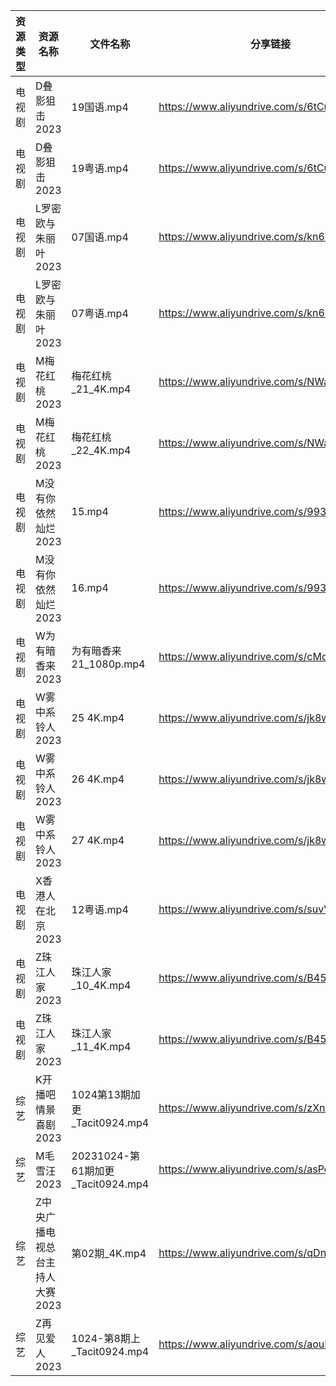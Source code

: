 | 资源类型 | 资源名称               | 文件名称                          | 分享链接                                      | 更新时间       |
| ---- | ------------------ | ----------------------------- | ----------------------------------------- | ---------- |
| 电视剧  | D叠影狙击2023          | 19国语.mp4                      | https://www.aliyundrive.com/s/6tCuAvk5avV | 2023-10-25 |
| 电视剧  | D叠影狙击2023          | 19粤语.mp4                      | https://www.aliyundrive.com/s/6tCuAvk5avV | 2023-10-25 |
| 电视剧  | L罗密欧与朱丽叶2023       | 07国语.mp4                      | https://www.aliyundrive.com/s/kn6cToaQ17A | 2023-10-25 |
| 电视剧  | L罗密欧与朱丽叶2023       | 07粤语.mp4                      | https://www.aliyundrive.com/s/kn6cToaQ17A | 2023-10-25 |
| 电视剧  | M梅花红桃2023          | 梅花红桃_21_4K.mp4                | https://www.aliyundrive.com/s/NWaYMyQrUyF | 2023-10-25 |
| 电视剧  | M梅花红桃2023          | 梅花红桃_22_4K.mp4                | https://www.aliyundrive.com/s/NWaYMyQrUyF | 2023-10-25 |
| 电视剧  | M没有你依然灿烂2023       | 15.mp4                        | https://www.aliyundrive.com/s/993WCrXf9mD | 2023-10-25 |
| 电视剧  | M没有你依然灿烂2023       | 16.mp4                        | https://www.aliyundrive.com/s/993WCrXf9mD | 2023-10-25 |
| 电视剧  | W为有暗香来2023         | 为有暗香来 21_1080p.mp4            | https://www.aliyundrive.com/s/cMd3cbZGjEJ | 2023-10-25 |
| 电视剧  | W雾中系铃人2023         | 25 4K.mp4                     | https://www.aliyundrive.com/s/jk8wRYZMob8 | 2023-10-25 |
| 电视剧  | W雾中系铃人2023         | 26 4K.mp4                     | https://www.aliyundrive.com/s/jk8wRYZMob8 | 2023-10-25 |
| 电视剧  | W雾中系铃人2023         | 27 4K.mp4                     | https://www.aliyundrive.com/s/jk8wRYZMob8 | 2023-10-25 |
| 电视剧  | X香港人在北京2023        | 12粤语.mp4                      | https://www.aliyundrive.com/s/suvVXjuNbPu | 2023-10-25 |
| 电视剧  | Z珠江人家2023          | 珠江人家_10_4K.mp4                | https://www.aliyundrive.com/s/B45dwmfUKGQ | 2023-10-25 |
| 电视剧  | Z珠江人家2023          | 珠江人家_11_4K.mp4                | https://www.aliyundrive.com/s/B45dwmfUKGQ | 2023-10-25 |
| 综艺   | K开播吧情景喜剧2023       | 1024第13期加更_Tacit0924.mp4      | https://www.aliyundrive.com/s/zXnLC4CM1gv | 2023-10-25 |
| 综艺   | M毛雪汪2023           | 20231024-第61期加更_Tacit0924.mp4 | https://www.aliyundrive.com/s/asPqfgPRqAg | 2023-10-25 |
| 综艺   | Z中央广播电视总台主持人大赛2023 | 第02期_4K.mp4                   | https://www.aliyundrive.com/s/qDnMSFzbSyH | 2023-10-25 |
| 综艺   | Z再见爱人2023          | 1024-第8期上_Tacit0924.mp4       | https://www.aliyundrive.com/s/aouNVWvAZxj | 2023-10-25 |
